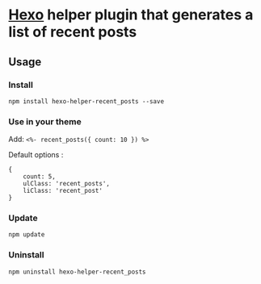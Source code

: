 # [Hexo](http://zespia.tw/hexo/) helper plugin that generates a list of recent posts

## Usage

### Install

```
npm install hexo-helper-recent_posts --save
```

### Use in your theme
Add: `<%- recent_posts({ count: 10 }) %>`

Default options :
```
{
    count: 5,
    ulClass: 'recent_posts',
    liClass: 'recent_post'
}
```

### Update

```
npm update
```

### Uninstall

```
npm uninstall hexo-helper-recent_posts
```

[Hexo]: http://zespia.tw/hexo